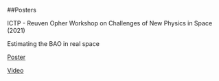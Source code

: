 ##Posters

ICTP - Reuven Opher Workshop on Challenges of New Physics in Space (2021)
<p> Estimating the BAO in real space </p>
<p> <a href = "https://www.ictp-saifr.org/wp-content/uploads/2021/12/ICTP_SAIFR_Opher_2021_ferreira.pdf">Poster</a> </p>
<p> <a href = "https://www.youtube.com/watch?v=id6tPk5KF9k">Video</a> </p>

